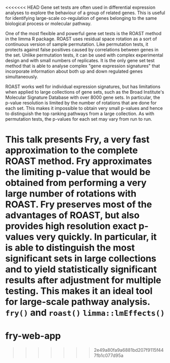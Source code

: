 <<<<<<< HEAD
Gene set tests are often used in differential expression analyses to explore the behaviour of a group of related genes. This is useful for identifying large-scale co-regulation of genes belonging to the same biological process or molecular pathway. 

One of the most flexible and powerful gene set tests is the ROAST method in the limma R package. ROAST uses residual space rotation as a sort of continuous version of sample permutation. Like permutation tests, it protects against false positives caused by correlations between genes in the set. Unlike permutation tests, it can be used with complex experimental design and with small numbers of replicates. It is the only gene set test method that is able to analyse complex "gene expression signatures" that incorporate information about both up and down regulated genes simultaneously.

ROAST works well for individual expression signatures, but has limitations when applied to large collections of gene sets, such as the Broad Institute's Molecular Signature Database with over 8000 gene sets. In particular, the p-value resolution is limited by the number of rotations that are done for each set. This makes it impossible to obtain very small p-values and hence to distinguish the top ranking pathways from a large collection. As with permutation tests, the p-values for each set may vary from run to run.

This talk presents Fry, a very fast approximation to the complete ROAST method. Fry approximates the limiting p-value that would be obtained from performing a very large number of rotations with ROAST. Fry preserves most of the advantages of ROAST, but also provides high resolution exact p-values very quickly. In particular, it is able to distinguish the most significant sets in large collections and to yield statistically significant results after adjustment for multiple testing. This makes it an ideal tool for large-scale pathway analysis.
`fry()` and `roast()` `limma::lmEffects()`
=======
# fry-web-app
>>>>>>> 2e49a80fa9a6881bd207f9115f447fb1c077d95a
